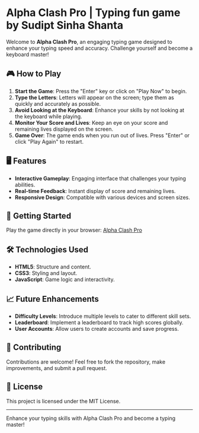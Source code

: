 # Alpha Clash Pro | Typing fun game by Sudipt Sinha Shanta

Welcome to **Alpha Clash Pro**, an engaging typing game designed to enhance your typing speed and accuracy. Challenge yourself and become a keyboard master!

## 🎮 How to Play

1. **Start the Game**: Press the "Enter" key or click on "Play Now" to begin.
2. **Type the Letters**: Letters will appear on the screen; type them as quickly and accurately as possible.
3. **Avoid Looking at the Keyboard**: Enhance your skills by not looking at the keyboard while playing.
4. **Monitor Your Score and Lives**: Keep an eye on your score and remaining lives displayed on the screen.
5. **Game Over**: The game ends when you run out of lives. Press "Enter" or click "Play Again" to restart.

## 🖥️ Features

- **Interactive Gameplay**: Engaging interface that challenges your typing abilities.
- **Real-time Feedback**: Instant display of score and remaining lives.
- **Responsive Design**: Compatible with various devices and screen sizes.

## 🚀 Getting Started

Play the game directly in your browser: [Alpha Clash Pro](https://typing-genius.netlify.app/)

## 🛠️ Technologies Used

- **HTML5**: Structure and content.
- **CSS3**: Styling and layout.
- **JavaScript**: Game logic and interactivity.

## 📈 Future Enhancements

- **Difficulty Levels**: Introduce multiple levels to cater to different skill sets.
- **Leaderboard**: Implement a leaderboard to track high scores globally.
- **User Accounts**: Allow users to create accounts and save progress.

## 🤝 Contributing

Contributions are welcome! Feel free to fork the repository, make improvements, and submit a pull request.

## 📄 License

This project is licensed under the MIT License.

---

Enhance your typing skills with Alpha Clash Pro and become a typing master!
